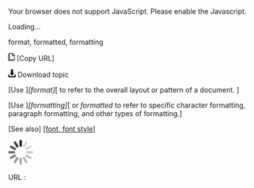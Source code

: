 Your browser does not support JavaScript. Please enable the Javascript.

Loading...

format, formatted, formatting

![Copy URL](format-formatted-formatting_files/Copy.png) [Copy URL]

![Download](format-formatted-formatting_files/Download.png)
Download topic

[Use ]*[format]*[ to refer to the overall layout or pattern of a document. ]

[Use ]*[formatting]*[ or *formatted* to refer to specific character formatting, paragraph formatting, and other types of formatting.]

[See also] [[font, font style](https://worldready.cloudapp.net/Styleguide/Read?id=2700&topicid=33790)]

![In progress](format-formatted-formatting_files/activity-large.gif)

URL :


